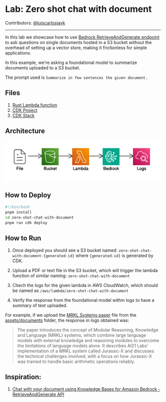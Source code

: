 # Lab: Zero shot chat with document

Contributors: [@luiscarlosjayk](https://github.com/luiscarlosjayk)

----

In this lab we showcase how to use [Bedrock RetrieveAndGenerate endpoint](https://docs.aws.amazon.com/bedrock/latest/APIReference/API_agent-runtime_RetrieveAndGenerate.html) to ask questions on single documents hosted in a S3 bucket without the overhead of setting up a vector store, making it frictionless for simple applications.

In this example, we're asking a foundational model to summarize documents uploaded to a S3 bucket.

The prompt used is `Summarize in few sentences the given document.`

## Files

1. [Rust Lambda function](./src/lambda/zero-shot-chat-with-document)
2. [CDK Project](./src/index.ts)
3. [CDK Stack](./src/stack.ts)

## Architecture

![infrastructure diagram](./zero-shot-chat-with-document.png)

## How to Deploy

```bash
#!/bin/bash
pnpm install
cd zero-shot-chat-with-document
pnpm run cdk deploy
```

## How to Run

1. Once deployed you should see a S3 bucket named: `zero-shot-chat-with-document-{generated-id}`
where `{generated-id}` is generated by CDK.

2. Upload a PDF or text file in the S3 bucket, which will trigger the lambda function of similar naming: `zero-shot-chat-with-document`

3. Chech the logs for the given lambda in AWS CloudWatch, which should be named as `/aws/lambda/zero-shot-chat-with-document`

4. Verify the response from the foundational model within logs to have a summary of text uploaded.

For example, if we upload the [MRKL Systems paper](/assets/documents/mrkl-paper-llm-2205.00445.pdf) file from the [assets/documents](/assets/documents) folder, the response in logs obtained was:

> The paper introduces the concept of Modular Reasoning, Knowledge and Language (MRKL) systems, which combine large language models with external knowledge and reasoning modules to overcome the limitations of language models alone. It describes AI21 Labs' implementation of a MRKL system called Jurassic-X and discusses the technical challenges involved, with a focus on how Jurassic-X was trained to handle basic arithmetic operations reliably.


## Inspiration:
1. [Chat with your document using Knowledge Bases for Amazon Bedrock - RetrieveAndGenerate API](https://github.com/aws-samples/amazon-bedrock-samples/blob/ef40813bb878781b9c62447e928fd11f8d343d9f/rag/knowledge-bases/features-examples/00-zero-setup-chat-with-your-document/chat_with_document_kb.ipynb)